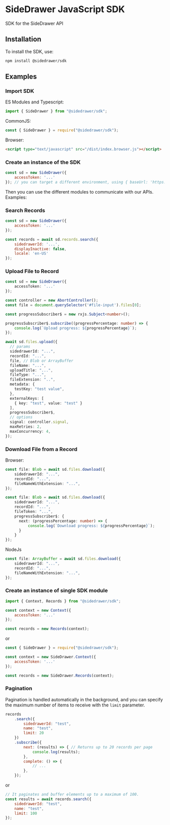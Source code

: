 # SideDrawer JavaScript SDK

SDK for the SideDrawer API

## Installation

To install the SDK, use:

```bash
npm install @sidedrawer/sdk
```

## Examples

### Import SDK

ES Modules and Typescript:

```javascript
import { SideDrawer } from "@sidedrawer/sdk";
```

CommonJS:

```javascript
const { SideDrawer } = require("@sidedrawer/sdk");
```

Browser:

```html
<script type="text/javascript" src="/dist/index.browser.js"></script>
```


### Create an instance of the SDK

```javascript
const sd = new SideDrawer({
    accessToken: '...'
}); // you can target a different environment, using { baseUrl: 'https://...' }
```

Then you can use the different modules to communicate with our APIs. Examples:


### Search Records

```javascript
const sd = new SideDrawer({
    accessToken: '...'
});

const records = await sd.records.search({
    sidedrawerId: '...',
    displayInactive: false,
    locale: 'en-US'
});
```

### Upload File to Record

```typescript
const sd = new SideDrawer({
    accessToken: '...'
});

const controller = new AbortController();
const file = document.querySelector('#file-input').files[0];

const progressSubscriber$ = new rxjs.Subject<number>();

progressSubscriber$.subscribe((progressPercentage: number) => {
    console.log(`Upload progress: ${progressPercentage}`);
});

await sd.files.upload({
  // params
  sidedrawerId: "...",
  recordId: "...",
  file, // Blob or ArrayBuffer
  fileName: "...",
  uploadTitle: "...",
  fileType: "...",
  fileExtension: "..",
  metadata: {
    testKey: "test value",
  },
  externalKeys: [
    { key: "test", value: "test" }
  ],
  progressSubscriber$,
  // options
  signal: controller.signal,
  maxRetries: 2,
  maxConcurrency: 4,
});
```

### Download File from a Record

Browser:

```typescript
const file: Blob = await sd.files.download({
    sidedrawerId: "...",
    recordId: "...",
    fileNameWithExtension: "...",
});

const file: Blob = await sd.files.download({
    sidedrawerId: "...",
    recordId: "...",
    fileToken: "...",
    progressSubscriber$: {
      next: (progressPercentage: number) => {
          console.log(`Download progress: ${progressPercentage}`);
      }
    }
});
```

NodeJs

```typescript
const file: ArrayBuffer = await sd.files.download({
    sidedrawerId: "...",
    recordId: "...",
    fileNameWithExtension: "...",
});
```

### Create an instance of single SDK module

```javascript
import { Context, Records } from "@sidedrawer/sdk";

const context = new Context({
    accessToken: '...'
});

const records = new Records(context);
```

or

```javascript
const { SideDrawer } = require("@sidedrawer/sdk");

const context = new SideDrawer.Context({
    accessToken: '...'
});

const records = new SideDrawer.Records(context);
```

### Pagination

Pagination is handled automatically in the background, and you can specify the maximum number of items to receive with the `limit` parameter.

```javascript
records
    .search({
        sidedrawerId: "test",
        name: "test",
        limit: 20
    })
    .subscribe({
        next: (results) => { // Returns up to 20 records per page
            console.log(results);
        },
        complete: () => {
            // ...
        },
    });
```

or

```javascript
// It paginates and buffer elements up to a maximum of 100.
const results = await records.search({
    sidedrawerId: "test",
    name: "test",
    limit: 100
});
```